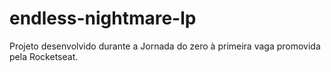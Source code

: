 # endless-nightmare-lp
Projeto desenvolvido durante a Jornada do zero à primeira vaga promovida pela Rocketseat.

